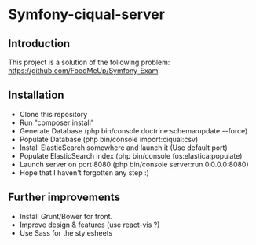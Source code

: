 # Symfony-ciqual-server

## Introduction
This project is a solution of the following problem: https://github.com/FoodMeUp/Symfony-Exam.


## Installation
- Clone this repository
- Run "composer install"
- Generate Database (php bin/console doctrine:schema:update --force)
- Populate Database (php bin/console import:ciqual:csv)
- Install ElasticSearch somewhere and launch it (Use default port)
- Populate ElasticSearch index (php bin/console fos:elastica:populate)
- Launch server on port 8080 (php bin/console server:run 0.0.0.0:8080)
- Hope that I haven't forgotten any step :)

## Further improvements
- Install Grunt/Bower for front.
- Improve design & features (use react-vis ?)
- Use Sass for the stylesheets